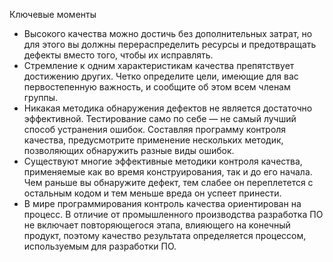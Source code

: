 Ключевые моменты

* Высокого качества можно достичь без дополнительных затрат, но для этого вы должны перераспределить ресурсы и
 предотвращать дефекты вместо того, чтобы их исправлять.
* Стремление к одним характеристикам качества препятствует достижению других. Четко определите цели, имеющие для вас
 первостепенную важность, и сообщите об этом всем членам группы.
* Никакая методика обнаружения дефектов не является достаточно эффективной. Тестирование само по себе — не самый лучший
 способ устранения ошибок. Составляя программу контроля качества, предусмотрите применение нескольких методик,
 позволяющих обнаружить разные виды ошибок.
* Существуют многие эффективные методики контроля качества, применяемые как во время конструирования, так и до его
 начала. Чем раньше вы обнаружите дефект, тем слабее он переплетется с остальным кодом и тем меньше вреда он успеет
 принести.
* В мире программирования контроль качества ориентирован на процесс. В отличие от промышленного производства разработка
 ПО не включает повторяющегося этапа, влияющего на конечный продукт, поэтому качество результата определяется
 процессом, используемым для разработки ПО.
